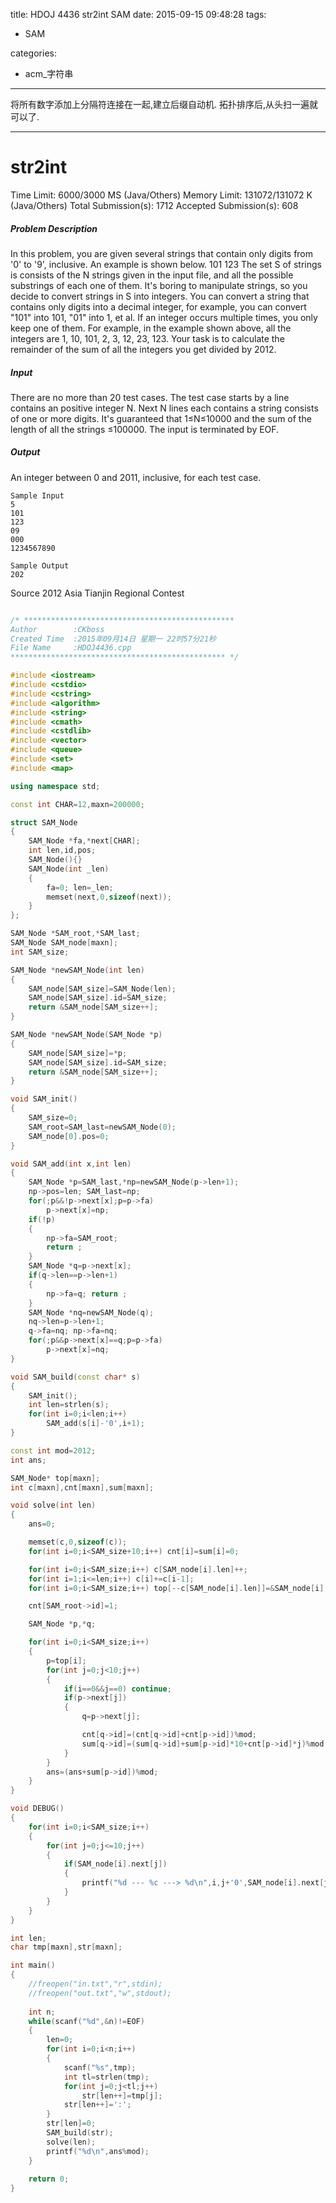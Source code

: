 title: HDOJ 4436 str2int SAM
date: 2015-09-15 09:48:28
tags:
- SAM

categories:
- acm_字符串

---

将所有数字添加上分隔符连接在一起,建立后缀自动机.
拓扑排序后,从头扫一遍就可以了.

---
# str2int

Time Limit: 6000/3000 MS (Java/Others)    Memory Limit: 131072/131072 K (Java/Others)
Total Submission(s): 1712    Accepted Submission(s): 608


##### Problem Description
In this problem, you are given several strings that contain only digits from '0' to '9', inclusive.
An example is shown below.
101
123
The set S of strings is consists of the N strings given in the input file, and all the possible substrings of each one of them.
It's boring to manipulate strings, so you decide to convert strings in S into integers.
You can convert a string that contains only digits into a decimal integer, for example, you can convert "101" into 101, "01" into 1, et al.
If an integer occurs multiple times, you only keep one of them. 
For example, in the example shown above, all the integers are 1, 10, 101, 2, 3, 12, 23, 123.
Your task is to calculate the remainder of the sum of all the integers you get divided by 2012.
 

##### Input
There are no more than 20 test cases.
The test case starts by a line contains an positive integer N.
Next N lines each contains a string consists of one or more digits.
It's guaranteed that 1≤N≤10000 and the sum of the length of all the strings ≤100000.
The input is terminated by EOF.
 

##### Output
An integer between 0 and 2011, inclusive, for each test case.

<!-- more -->

```
Sample Input
5
101
123
09
000 
1234567890

Sample Output
202

```

Source
2012 Asia Tianjin Regional Contest
 


```c++

/* ***********************************************
Author        :CKboss
Created Time  :2015年09月14日 星期一 22时57分21秒
File Name     :HDOJ4436.cpp
************************************************ */

#include <iostream>
#include <cstdio>
#include <cstring>
#include <algorithm>
#include <string>
#include <cmath>
#include <cstdlib>
#include <vector>
#include <queue>
#include <set>
#include <map>

using namespace std;

const int CHAR=12,maxn=200000;

struct SAM_Node
{
    SAM_Node *fa,*next[CHAR];
    int len,id,pos;
    SAM_Node(){}
    SAM_Node(int _len)
    {
        fa=0; len=_len;
        memset(next,0,sizeof(next));
    }
};

SAM_Node *SAM_root,*SAM_last;
SAM_Node SAM_node[maxn];
int SAM_size;

SAM_Node *newSAM_Node(int len)
{
    SAM_node[SAM_size]=SAM_Node(len);
    SAM_node[SAM_size].id=SAM_size;
    return &SAM_node[SAM_size++];
}

SAM_Node *newSAM_Node(SAM_Node *p)
{
    SAM_node[SAM_size]=*p;
    SAM_node[SAM_size].id=SAM_size;
    return &SAM_node[SAM_size++];
}

void SAM_init()
{
    SAM_size=0;
    SAM_root=SAM_last=newSAM_Node(0);
    SAM_node[0].pos=0;
}

void SAM_add(int x,int len)
{
    SAM_Node *p=SAM_last,*np=newSAM_Node(p->len+1);
    np->pos=len; SAM_last=np;
    for(;p&&!p->next[x];p=p->fa)
        p->next[x]=np;
    if(!p)
    {
        np->fa=SAM_root;
        return ;
    }
    SAM_Node *q=p->next[x];
    if(q->len==p->len+1)
    {
        np->fa=q; return ;
    }
    SAM_Node *nq=newSAM_Node(q);
    nq->len=p->len+1;
    q->fa=nq; np->fa=nq;
    for(;p&&p->next[x]==q;p=p->fa)
        p->next[x]=nq;
}

void SAM_build(const char* s)
{
    SAM_init();
    int len=strlen(s);
    for(int i=0;i<len;i++) 
        SAM_add(s[i]-'0',i+1);
}

const int mod=2012;
int ans;

SAM_Node* top[maxn];
int c[maxn],cnt[maxn],sum[maxn];

void solve(int len)
{
    ans=0;

    memset(c,0,sizeof(c)); 
    for(int i=0;i<SAM_size+10;i++) cnt[i]=sum[i]=0;

    for(int i=0;i<SAM_size;i++) c[SAM_node[i].len]++;  
    for(int i=1;i<=len;i++) c[i]+=c[i-1];  
    for(int i=0;i<SAM_size;i++) top[--c[SAM_node[i].len]]=&SAM_node[i]; 

    cnt[SAM_root->id]=1;

    SAM_Node *p,*q;

    for(int i=0;i<SAM_size;i++)
    {
        p=top[i];
        for(int j=0;j<10;j++)
        {
            if(i==0&&j==0) continue;
            if(p->next[j])
            {
                q=p->next[j];

                cnt[q->id]=(cnt[q->id]+cnt[p->id])%mod;
                sum[q->id]=(sum[q->id]+sum[p->id]*10+cnt[p->id]*j)%mod;
            }
        }
        ans=(ans+sum[p->id])%mod;
    }
}

void DEBUG()
{
    for(int i=0;i<SAM_size;i++)
    {
        for(int j=0;j<=10;j++)
        {
            if(SAM_node[i].next[j])
            {
                printf("%d --- %c ---> %d\n",i,j+'0',SAM_node[i].next[j]->id);
            }
        }
    }
}

int len;
char tmp[maxn],str[maxn];

int main()
{
    //freopen("in.txt","r",stdin);
    //freopen("out.txt","w",stdout);
    
    int n;
    while(scanf("%d",&n)!=EOF)
    {
        len=0;
        for(int i=0;i<n;i++)
        {
            scanf("%s",tmp);
            int tl=strlen(tmp);
            for(int j=0;j<tl;j++)
                str[len++]=tmp[j];
            str[len++]=':';
        }
        str[len]=0;
        SAM_build(str);
        solve(len);
        printf("%d\n",ans%mod);
    }
    
    return 0;
}
```